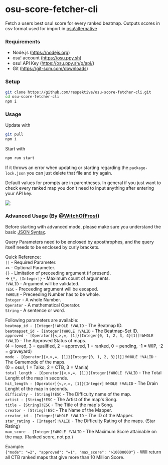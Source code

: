# osu-score-fetcher-cli
 Fetch a users best osu! score for every ranked beatmap. Outputs scores in csv format used for import in [osu!alternative](https://twitter.com/albino_rhino12/status/1352293214536015880?lang=en)
 
### Requirements
- Node.js (https://nodejs.org)
- osu! account (https://osu.ppy.sh)
- osu! API Key (https://osu.ppy.sh/p/api/)
- Git (https://git-scm.com/downloads)

### Setup
```Bash
git clone https://github.com/respektive/osu-score-fetcher-cli.git
cd osu-score-fetcher-cli
npm i
```

### Usage
Update with
```Bash
git pull
npm i
```
Start with
```Bash
npm run start
```

If it throws an error when updating or starting regarding the `package-lock.json` you can just delete that file and try again.

Default values for prompts are in parentheses. In general if you just want to check every ranked map you don't need to input anything after entering your API key.

![](https://pek.li/mxj7qw.gif)

### Advanced Usage (By [@WitchOfFrost](https://github.com/witchoffrost))
Before starting with advanced mode, please make sure you understand the basic [JSON Syntax](https://www.w3schools.com/js/js_json_syntax.asp).

Query Parameters need to be enclosed by aposthrophes, and the query itself needs to be enclosed by curly brackets.

Quick Reference:  
`[]` - Required Parameter.  
`<>` - Optional Parameter.  
`{}` - Limitation of preceeding argument (if present).  
-> `{*, [Integer]}` - Maximum count of arguments.  
`!VALID` - Argument will be validated.  
`!ESC` - Preceeding argument will be escaped.  
`!WHOLE` - Preceeding Number has to be whole.  
`Integer` - A whole Number.  
`Operator` - A mathematical Operator.  
`String` - A sentence or word.  


Following parameters are available:  
`beatmap_id - [Integer]!WHOLE !VALID` - The Beatmap ID.  
`beatmapset_id - [Integer]!WHOLE !VALID` - The Beatmap-Set ID.  
`approved - [Operator]{<,>,=, [1]}[Integer{0, 1, 2, 3, 4}[1]]!WHOLE !VALID` - The Approved Status of maps.  
(4 = loved, 3 = qualified, 2 = approved, 1 = ranked, 0 = pending, -1 = WIP, -2 = graveyard)  
`mode - [Operator]{<,>,=, [1]}[Integer{0, 1, 2, 3}[1]]!WHOLE !VALID` - The Gamemode of the maps.  
(0 = osu!, 1 = Taiko, 2 = CTB, 3 = Mania)  
`total_length - [Operator]{<,>,=, [1]}[Integer]!WHOLE !VALID` - The Total Lenght of the map in seconds.  
`hit_length - [Operator]{<,>,=, [1]}[Integer]!WHOLE !VALID` - The Drain Lenght of the map in seconds.  
`difficulty - [String]!ESC` - The Difficulty name of the map.  
`artist - [String]!ESC` - The Artist of the map's Song.  
`title - [String]!ESC`  - The Title of the map's Song.  
`creator - [String]!ESC` - The Name of the Mapper.  
`creator_id - [Integer]!WHOLE !VALID` - The ID of the Mapper.  
`star_rating - [Integer]!VALID` - The Difficulty Rating of the maps. (Star Rating)  
`max_score - [Integer]!WHOLE !VALID` - The Maximum Score attainable on the map. (Ranked score, not pp.)  

Example:  
`{"mode": "=2", "approved": "=1", "max_score": ">10000000"}` - Will return all CTB ranked maps that give more than 10 Million Score.  
